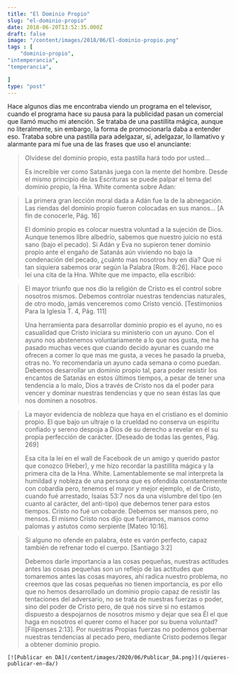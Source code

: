 ```yaml
---
title: "El Dominio Propio"
slug: "el-dominio-propio"
date: 2018-06-20T13:52:35.000Z
draft: false
image: "/content/images/2018/06/El-dominio-propio.png"
tags : [
    "dominio-propio",
"intemperancia",
"temperancia",

]
type: "post"
---
```


   Hace algunos días me encontraba viendo un programa en el televisor, cuando el programa hace su pausa para la publicidad pasan un comercial que llamó mucho mi atención. Se trataba de una pastillita mágica, aunque no literalmente, sin embargo, la forma de promocionarla daba a entender eso. Trataba sobre una pastilla para adelgazar, sí, adelgazar, lo llamativo y alarmante para mí fue una de las frases que uso el anunciante:

 
>  Olvídese del dominio propio, esta pastilla hará todo por usted…
> 
>   Es increíble ver como Satanás juega con la mente del hombre. Desde el mismo principio de las Escrituras se puede palpar el tema del dominio propio, la Hna. White comenta sobre Adan:

 
>  La primera gran lección moral dada a Adán fue la de la abnegación. Las riendas del dominio propio fueron colocadas en sus manos… [A fin de conocerle, Pág. 16]
> 
>   El dominio propio es colocar nuestra voluntad a la sujeción de Dios. Aunque tenemos libre albedrío, sabemos que nuestro juicio no está sano (bajo el pecado). Si Adán y Eva no supieron tener dominio propio ante el engaño de Satanás aún viviendo no bajo la condenación del pecado, ¿cuánto mas nosotros hoy en día? Que ni tan siquiera sabemos orar según la Palabra [Rom. 8:26]. Hace poco leí una cita de la Hna. White que me impacto, ella escribió:

 
>  El mayor triunfo que nos dio la religión de Cristo es el control sobre nosotros mismos. Debemos controlar nuestras tendencias naturales, de otro modo, jamás venceremos como Cristo venció. [Testimonios Para la Iglesia T. 4, Pág. 111]
> 
>   Una herramienta para desarrollar dominio propio es el ayuno, no es casualidad que Cristo iniciara su ministerio con un ayuno. Con el ayuno nos abstenemos voluntariamente a lo que nos gusta, me ha pasado muchas veces que cuando decido ayunar es cuando me ofrecen a comer lo que mas me gusta, a veces he pasado la prueba, otras no. Yo recomendaría un ayuno cada semana o como puedan. Debemos desarrollar un dominio propio tal, para poder resistir los encantos de Satanás en estos últimos tiempos, a pesar de tener una tendencia a lo malo, Dios a través de Cristo nos da el poder para vencer y dominar nuestras tendencias y que no sean éstas las que nos dominen a nosotros.

 
>  La mayor evidencia de nobleza que haya en el cristiano es el dominio propio. El que bajo un ultraje o la crueldad no conserva un espíritu confiado y sereno despoja a Dios de su derecho a revelar en él su propia perfección de carácter. [Deseado de todas las gentes, Pág. 269]
> 
>   Esa cita la leí en el wall de Facebook de un amigo y querido pastor que conozco (Heber), y me hizo recordar la pastillita mágica y la primera cita de la Hna. White. Lamentablemente se mal interpreta la humildad y nobleza de una persona que es ofendida constantemente con cobardía pero, tenemos el mayor y mejor ejemplo, el de Cristo, cuando fué arrestado, Isaías 53:7 nos da una vislumbre del tipo (en cuanto al carácter, del anti-tipo) que debemos tener para estos tiempos. Cristo no fué un cobarde. Debemos ser mansos pero, no mensos. El mismo Cristo nos dijo que fuéramos, mansos como palomas y astutos como serpiente [Mateo 10:16].

 
>  Si alguno no ofende en palabra, éste es varón perfecto, capaz también de refrenar todo el cuerpo. [Santiago 3:2]
> 
>   Debemos darle importancia a las cosas pequeñas, nuestras actitudes antes las cosas pequeñas son un reflejo de las actitudes que tomaremos antes las cosas mayores, ahí radica nuestro problema, no creemos que las cosas pequeñas no tienen importancia, es por ello que no hemos desarrollado un dominio propio capaz de resistir las tentaciones del adversario, no se trata de nuestras fuerzas o poder, sino del poder de Cristo pero, de qué nos sirve si no estamos dispuesto a despojarnos de nosotros mismo y dejar que sea Él el que haga en nosotros el querer como el hacer por su buena voluntad? [Filipenses 2:13]. Por nuestras Propias fuerzas no podemos gobernar nuestras tendencias al pecado pero, mediante Cristo podemos llegar a obtener dominio propio.

    [![Publicar en DA](/content/images/2020/06/Publicar_DA.png)](/quieres-publicar-en-da/) 